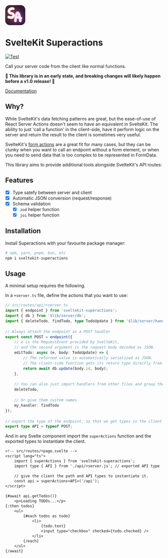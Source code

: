 <img src="https://raw.githubusercontent.com/kumpmati/superactions-docs/main/public/logo.webp" width="64px" align="center" alt="Superforms logo" /> 
<h1>SvelteKit Superactions</h1>

[![Test](https://github.com/kumpmati/sveltekit-superactions/actions/workflows/test.yml/badge.svg)](https://github.com/kumpmati/sveltekit-superactions/actions/workflows/test.yml)

Call your server code from the client like normal functions.

**🚧 This library is in an early state, and breaking changes will likely happen before a v1.0 release! 🚧**

[Documentation](https://superactions.matsku.dev)

## Why?

While SvelteKit's data fetching patterns are great, but the ease-of-use of React Server Actions doesn't seem to have an equivalent in SvelteKit. The ability to just 'call a function' in the client-side, have it perform logic on the server and return the result to the client is sometimes very useful.

SvelteKit's [form actions](https://kit.svelte.dev/docs/form-actions) are a great fit for many cases, but they can be clunky when you want to call an endpoint without a form element, or when you need to send data that is too complex to be represented in FormData.

This library aims to provide additional tools alongside SvelteKit's API routes:

## Features

- [x] Type satefy between server and client
- [x] Automatic JSON conversion (request/response)
- [x] Schema validation
  - [x] `zod` helper function
  - [x] `joi` helper function

## Installation

Install Superactions with your favourite package manager:

```bash
# npm, yarn, pnpm, bun, etc
npm i sveltekit-superactions
```

## Usage

A minimal setup requires the following.

In a `+server.ts` file, define the actions that you want to use:

```ts
// src/routes/api/+server.ts
import { endpoint } from 'sveltekit-superactions';
import { db } from '$lib/server/db';
import { deleteTodo, findTodo, type TodoUpdate } from '$lib/server/handlers';

// Always attach the endpoint as a POST handler
export const POST = endpoint({
	// e is the RequestEvent provided by SvelteKit,
	// and the second argument is the request body decoded as JSON.
	editTodo: async (e, body: TodoUpdate) => {
		// The returned value is automatically serialized as JSON.
		// The client-side function gets its return type directly from the return type of its server action
		return await db.update(body.id, body);
	},

	// You can also just import handlers from other files and group them here.
	deleteTodo,

	// Or give them custom names
	my_handler: findTodo
});

// export the type of the endpoint, so that we get types in the client
export type API = typeof POST;
```

And in any Svelte component import the `superActions` function and the exported types to instantiate the client.

```svelte
<!-- src/routes/+page.svelte -->
<script lang="ts">
	import { superActions } from 'sveltekit-superactions';
	import type { API } from './api/+server.js'; // exported API type

	// give the client the path and API types to instantiate it.
	const api = superActions<API>('/api');
</script>

{#await api.getTodos()}
	<p>Loading TODOs...</p>
{:then todos}
	<ul>
		{#each todos as todo}
			<li>
				{todo.text}
				<input type="checkbox" checked={todo.checked} />
			</li>
		{/each}
	</ul>
{/await}
```

